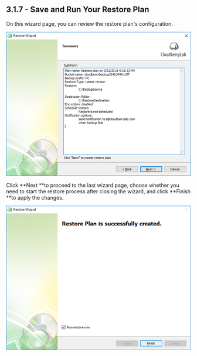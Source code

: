 ## 3.1.7 - Save and Run Your Restore Plan

On this wizard page, you can review the restore plan's configuration.

![](/assets/review-restore-plan-configuration.png)

Click **Next **to proceed to the last wizard page, choose whether you need to start the restore process after closing the wizard, and click **Finish **to apply the changes.

![](/assets/run-restore-plan-and-finish.png)

